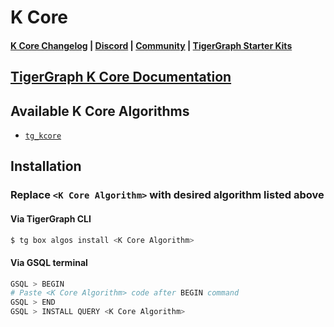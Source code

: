 
# K Core

#### [K Core Changelog](https://github.com/karimsaraipour/gsql-graph-algorithms/tree/algorithm-folder-restructure/algorithms/Community/k_core/CHANGELOG.md) | [Discord](https://discord.gg/vFbmPyvJJN) | [Community](https://community.tigergraph.com) | [TigerGraph Starter Kits](https://github.com/zrougamed/TigerGraph-Starter-Kits-Parser)

## [TigerGraph K Core Documentation](https://docs.tigergraph.com/tigergraph-platform-overview/graph-algorithm-library#k-core-decomposition)

## Available K Core Algorithms 

* [`tg_kcore`](https://github.com/karimsaraipour/gsql-graph-algorithms/tree/algorithm-folder-restructure/algorithms/Community/k_core/tg_kcore.gsql)

## Installation 

### Replace `<K Core Algorithm>` with desired algorithm listed above 

#### Via TigerGraph CLI

```bash
$ tg box algos install <K Core Algorithm>
```

#### Via GSQL terminal

```bash
GSQL > BEGIN
# Paste <K Core Algorithm> code after BEGIN command
GSQL > END 
GSQL > INSTALL QUERY <K Core Algorithm>
```